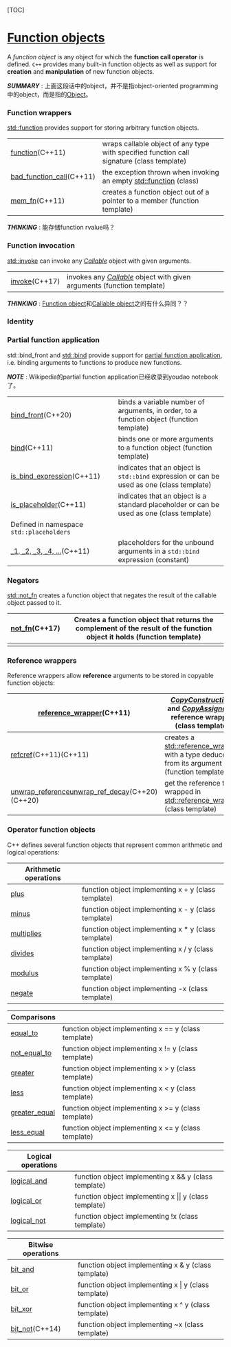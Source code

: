 [TOC]

# [Function objects](https://en.cppreference.com/w/cpp/utility/functional)

A *function object* is any object for which the **function call operator** is defined. `C++` provides many built-in function objects as well as support for **creation** and **manipulation** of new function objects.

***SUMMARY*** : 上面这段话中的object，并不是指object-oriented programming中的object，而是指的[Object](https://en.cppreference.com/w/cpp/language/object)。

### Function wrappers

[std::function](https://en.cppreference.com/w/cpp/utility/functional/function) provides support for storing arbitrary function objects.

|                                                              |                                                              |
| ------------------------------------------------------------ | ------------------------------------------------------------ |
| [function](https://en.cppreference.com/w/cpp/utility/functional/function)(C++11) | wraps callable object of any type with specified function call signature  (class template) |
| [bad_function_call](https://en.cppreference.com/w/cpp/utility/functional/bad_function_call)(C++11) | the exception thrown when invoking an empty [std::function](https://en.cppreference.com/w/cpp/utility/functional/function)  (class) |
| [mem_fn](https://en.cppreference.com/w/cpp/utility/functional/mem_fn)(C++11) | creates a function object out of a pointer to a member  (function template) |

***THINKING*** : 能存储function rvalue吗？



### Function invocation

[std::invoke](https://en.cppreference.com/w/cpp/utility/functional/invoke) can invoke any [*Callable*](https://en.cppreference.com/w/cpp/named_req/Callable) object with given arguments.


|                                                              |                                                              |
| ------------------------------------------------------------ | ------------------------------------------------------------ |
| [invoke](https://en.cppreference.com/w/cpp/utility/functional/invoke)(C++17) | invokes any [*Callable*](https://en.cppreference.com/w/cpp/named_req/Callable) object with given arguments  (function template) |

***THINKING*** : [Function object](https://en.cppreference.com/w/cpp/named_req/FunctionObject)和[Callable object](https://en.cppreference.com/w/cpp/named_req/Callable)之间有什么异同？？

### Identity



### Partial function application

std::bind_front and [std::bind](https://en.cppreference.com/w/cpp/utility/functional/bind) provide support for [partial function application](https://en.wikipedia.org/wiki/Partial_application), i.e. binding arguments to functions to produce new functions.

***NOTE*** : Wikipedia的partial function application已经收录到youdao notebook了。

|                                                              |                                                              |
| ------------------------------------------------------------ | ------------------------------------------------------------ |
| [bind_front](https://en.cppreference.com/w/cpp/utility/functional/bind_front)(C++20) | binds a variable number of arguments, in order, to a function object  (function template) |
| [bind](https://en.cppreference.com/w/cpp/utility/functional/bind)(C++11) | binds one or more arguments to a function object  (function template) |
| [is_bind_expression](https://en.cppreference.com/w/cpp/utility/functional/is_bind_expression)(C++11) | indicates that an object is `std::bind` expression or can be used as one  (class template) |
| [is_placeholder](https://en.cppreference.com/w/cpp/utility/functional/is_placeholder)(C++11) | indicates that an object is a standard placeholder or can be used as one  (class template) |
| Defined in namespace `std::placeholders`                     |                                                              |
| [_1, _2, _3, _4, ...](https://en.cppreference.com/w/cpp/utility/functional/placeholders)(C++11) | placeholders for the unbound arguments in a `std::bind` expression  (constant) |

### Negators

[std::not_fn](https://en.cppreference.com/w/cpp/utility/functional/not_fn) creates a function object that negates the result of the callable object passed to it.

| [not_fn](https://en.cppreference.com/w/cpp/utility/functional/not_fn)(C++17) | Creates a function object that returns the complement of the result of the function object it holds  (function template) |
| ------------------------------------------------------------ | ------------------------------------------------------------ |
|                                                              |                                                              |

### Reference wrappers

Reference wrappers allow **reference** arguments to be stored in copyable function objects:

| [reference_wrapper](https://en.cppreference.com/w/cpp/utility/functional/reference_wrapper)(C++11) | [*CopyConstructible*](https://en.cppreference.com/w/cpp/named_req/CopyConstructible) and [*CopyAssignable*](https://en.cppreference.com/w/cpp/named_req/CopyAssignable) reference wrapper  (class template) |
| ------------------------------------------------------------ | ------------------------------------------------------------ |
| [refcref](https://en.cppreference.com/w/cpp/utility/functional/ref)(C++11)(C++11) | creates a [std::reference_wrapper](https://en.cppreference.com/w/cpp/utility/functional/reference_wrapper) with a type deduced from its argument  (function template) |
| [unwrap_referenceunwrap_ref_decay](https://en.cppreference.com/w/cpp/utility/functional/unwrap_reference)(C++20)(C++20) | get the reference type wrapped in [std::reference_wrapper](https://en.cppreference.com/w/cpp/utility/functional/reference_wrapper)  (class template) |

### Operator function objects

C++ defines several function objects that represent common arithmetic and logical operations:

| Arithmetic operations                                        |                                                      |
| ------------------------------------------------------------ | ---------------------------------------------------- |
| [plus](https://en.cppreference.com/w/cpp/utility/functional/plus) | function object implementing x + y  (class template) |
| [minus](https://en.cppreference.com/w/cpp/utility/functional/minus) | function object implementing x - y  (class template) |
| [multiplies](https://en.cppreference.com/w/cpp/utility/functional/multiplies) | function object implementing x * y  (class template) |
| [divides](https://en.cppreference.com/w/cpp/utility/functional/divides) | function object implementing x / y  (class template) |
| [modulus](https://en.cppreference.com/w/cpp/utility/functional/modulus) | function object implementing x % y  (class template) |
| [negate](https://en.cppreference.com/w/cpp/utility/functional/negate) | function object implementing -x  (class template)    |



| Comparisons                                                  |                                                       |
| ------------------------------------------------------------ | ----------------------------------------------------- |
| [equal_to](https://en.cppreference.com/w/cpp/utility/functional/equal_to) | function object implementing x == y  (class template) |
| [not_equal_to](https://en.cppreference.com/w/cpp/utility/functional/not_equal_to) | function object implementing x != y  (class template) |
| [greater](https://en.cppreference.com/w/cpp/utility/functional/greater) | function object implementing x > y  (class template)  |
| [less](https://en.cppreference.com/w/cpp/utility/functional/less) | function object implementing x < y  (class template)  |
| [greater_equal](https://en.cppreference.com/w/cpp/utility/functional/greater_equal) | function object implementing x >= y  (class template) |
| [less_equal](https://en.cppreference.com/w/cpp/utility/functional/less_equal) | function object implementing x <= y  (class template) |



| Logical operations                                           |                                                         |
| ------------------------------------------------------------ | ------------------------------------------------------- |
| [logical_and](https://en.cppreference.com/w/cpp/utility/functional/logical_and) | function object implementing x && y  (class template)   |
| [logical_or](https://en.cppreference.com/w/cpp/utility/functional/logical_or) | function object implementing x \|\| y  (class template) |
| [logical_not](https://en.cppreference.com/w/cpp/utility/functional/logical_not) | function object implementing !x  (class template)       |



| Bitwise operations                                           |                                                       |
| ------------------------------------------------------------ | ----------------------------------------------------- |
| [bit_and](https://en.cppreference.com/w/cpp/utility/functional/bit_and) | function object implementing x & y  (class template)  |
| [bit_or](https://en.cppreference.com/w/cpp/utility/functional/bit_or) | function object implementing x \| y  (class template) |
| [bit_xor](https://en.cppreference.com/w/cpp/utility/functional/bit_xor) | function object implementing x ^ y  (class template)  |
| [bit_not](https://en.cppreference.com/w/cpp/utility/functional/bit_not)(C++14) | function object implementing ~x  (class template)     |

